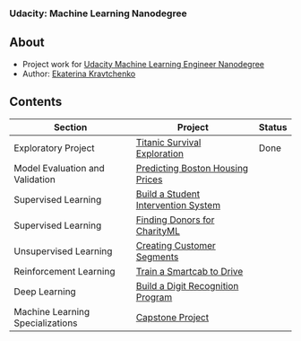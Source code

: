 ### Udacity: Machine Learning Nanodegree

## About
- Project work for [Udacity Machine Learning Engineer Nanodegree](https://www.udacity.com/course/machine-learning-engineer-nanodegree--nd009t)
- Author: [Ekaterina Kravtchenko](https://github.com/eskrav)

## Contents

Section | Project | Status |
--- | --- | ---
Exploratory Project | [Titanic Survival Exploration](./titanic_survival_exploration) | Done 
Model Evaluation and Validation | [Predicting Boston Housing Prices](./boston_housing) | 
Supervised Learning | [Build a Student Intervention System](./student_intervention) | 
Supervised Learning | [Finding Donors for CharityML](./finding_donors) | 
Unsupervised Learning | [Creating Customer Segments](./creating_customer_segments) | 
Reinforcement Learning | [Train a Smartcab to Drive](./smartcab) | 
Deep Learning | [Build a Digit Recognition Program](./digit_recognition) | 
Machine Learning Specializations | [Capstone Project](./capstone) |
